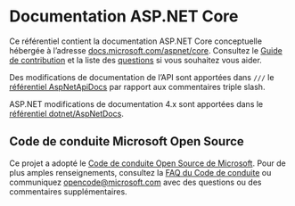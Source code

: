 # <a name="aspnet-core-docs"></a>Documentation ASP.NET Core

Ce référentiel contient la documentation ASP.NET Core conceptuelle hébergée à l’adresse [docs.microsoft.com/aspnet/core](https://docs.microsoft.com/aspnet/core). Consultez le [Guide de contribution](CONTRIBUTING.md) et la liste des [questions](https://github.com/dotnet/AspNetCore.Docs/issues) si vous souhaitez vous aider.

Des modifications de documentation de l’API sont apportées dans `///` le [référentiel AspNetApiDocs](https://github.com/dotnet/AspNetApiDocs) par rapport aux commentaires triple slash.

ASP.NET modifications de documentation 4.x sont apportées dans le [référentiel dotnet/AspNetDocs](https://github.com/dotnet/AspNetDocs).

## <a name="microsoft-open-source-code-of-conduct"></a>Code de conduite Microsoft Open Source

Ce projet a adopté le [Code de conduite Open Source de Microsoft](https://opensource.microsoft.com/codeofconduct/).
Pour de plus amples renseignements, consultez la [FAQ du Code de conduite](https://opensource.microsoft.com/codeofconduct/faq/) ou communiquez [opencode@microsoft.com](mailto:opencode@microsoft.com) avec des questions ou des commentaires supplémentaires.